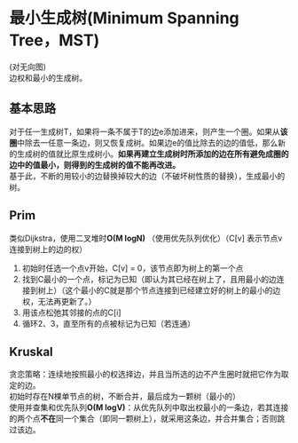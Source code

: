# 最小生成树(Minimum Spanning Tree，MST)
(对无向图)  
边权和最小的生成树。

## 基本思路
对于任一生成树T，如果将一条不属于T的边e添加进来，则产生一个圈。如果从**该圈**中除去一任意一条边，则又恢复成树。如果边e的值比除去的边的值低，那么新的生成树的值就比原生成树小。**如果再建立生成树时所添加的边在所有避免成圈的边中的值最小，则得到的生成树的值不能再改进。**  
基于此，不断的用较小的边替换掉较大的边（不破坏树性质的替换），生成最小的树。

## Prim
类似Dijkstra，使用二叉堆时**O(M logN)**
（使用优先队列优化）（C[v] 表示节点v连接到树上的边的权）
1. 初始时任选一个点v开始，C[v] = 0，该节点即为树上的第一个点
2. 找到C最小的一个点，标记为已知（即认为其已经在树上了，且用最小的边连接到树上）（这个最小的C就是那个节点连接到已经建立好的树上的最小的边权，无法再更新了。）
3. 用该点松弛其邻接的点的C[i]
4. 循环2、3，直至所有的点被标记为已知（若连通）

## Kruskal
贪恋策略：连续地按照最小的权选择边，并且当所选的边不产生圈时就把它作为取定的边。  
初始时存在N棵单节点的树，不断合并，最后成为一颗树（最小的）  
使用并查集和优先队列**O(M logV)**：从优先队列中取出权最小的一条边，若其连接的两个点**不在**同一个集合（即同一颗树上），就采用这条边，并合并集合；否则跳过该边。